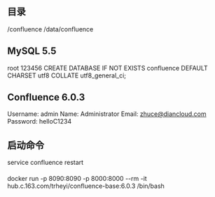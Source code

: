 ## 目录
/confluence
/data/confluence


## MySQL 5.5 
root 123456
CREATE DATABASE IF NOT EXISTS confluence DEFAULT CHARSET utf8 COLLATE utf8_general_ci;


## Confluence 6.0.3
Username: admin 
Name: Administrator
Email: zhuce@diancloud.com
Password: helloC1234

## 启动命令
service confluence restart

####
docker run -p 8090:8090 -p 8000:8000 --rm -it hub.c.163.com/trheyi/confluence-base:6.0.3 /bin/bash